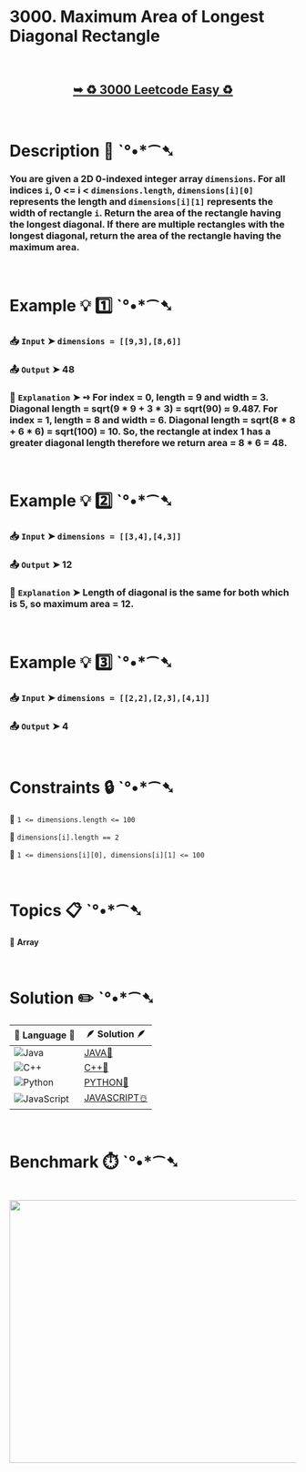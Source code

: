 # 3000. Maximum Area of Longest Diagonal Rectangle

</br>

<h2 align="center"> 

<a href="https://leetcode.com/problems/maximum-area-of-longest-diagonal-rectangle/description/?envType=daily-question&envId=2025-08-26"><strong>➥ ♻️ 3000 Leetcode Easy ♻️ </strong></a>
</h2>

</br>

# Description 📜 ˋ°•*⁀➷

### You are given a 2D 0-indexed integer array `dimensions`. For all indices `i`, 0 <= i < `dimensions.length`, `dimensions[i][0]` represents the length and `dimensions[i][1]` represents the width of rectangle `i`. Return the area of the rectangle having the longest diagonal. If there are multiple rectangles with the longest diagonal, return the area of the rectangle having the maximum area.

</br>

# Example 💡 1️⃣ ˋ°•*⁀➷

  ### 📥 `Input`  ➤ `dimensions = [[9,3],[8,6]]`

  ### 📤 `Output`  ➤ 48

  ### 🔦 `Explanation`  ➤ ➺ For index = 0, length = 9 and width = 3. Diagonal length = sqrt(9 * 9 + 3 * 3) = sqrt(90) ≈ 9.487. For index = 1, length = 8 and width = 6. Diagonal length = sqrt(8 * 8 + 6 * 6) = sqrt(100) = 10. So, the rectangle at index 1 has a greater diagonal length therefore we return area = 8 * 6 = 48.

</br>

# Example 💡 2️⃣ ˋ°•*⁀➷

  ### 📥 `Input` ➤ `dimensions = [[3,4],[4,3]]`

  ### 📤 `Output`  ➤ 12

  ### 🔦 `Explanation` ➤ Length of diagonal is the same for both which is 5, so maximum area = 12.

</br>

# Example 💡 3️⃣ ˋ°•*⁀➷

  ### 📥 `Input` ➤ `dimensions = [[2,2],[2,3],[4,1]]`

  ### 📤 `Output`  ➤ 4

</br>

# Constraints 🔒 ˋ°•*⁀➷

🔹 `1 <= dimensions.length <= 100` </br>

🔹 `dimensions[i].length == 2` </br>

🔹 `1 <= dimensions[i][0], dimensions[i][1] <= 100` </br>

</br>

# Topics 📋 ˋ°•*⁀➷

🔸 **Array**  </br>

</br>

# Solution ✏️ ˋ°•*⁀➷

| 📒 Language 📒  | 🪶 Solution 🪶 |
| ------------- | ------------- |
|  ![Java](https://img.shields.io/badge/java-%23ED8B00.svg?style=for-the-badge&logo=openjdk&logoColor=white)  | [JAVA🍁]() |
|  ![C++](https://img.shields.io/badge/c++-%2300599C.svg?style=for-the-badge&logo=c%2B%2B&logoColor=white)  | [C++🎲]()  |
|  ![Python](https://img.shields.io/badge/python-3670A0?style=for-the-badge&logo=python&logoColor=ffdd54)    | [PYTHON🍰]() |
| ![JavaScript](https://img.shields.io/badge/javascript-%23323330.svg?style=for-the-badge&logo=javascript&logoColor=%23F7DF1E)   | [JAVASCRIPT☃️]() |

</br>

# Benchmark ⏱️ ˋ°•*⁀➷

<h1  align="center" >

<img src ="" width = "700px" height="462px" />

</h1>
